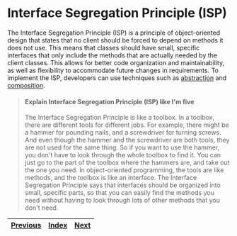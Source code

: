 # Interface Segregation Principle (ISP)

The Interface Segregation Principle (ISP) is a principle of object-oriented design that states that no client should be forced to depend on methods it does not use. This means that classes should have small, specific interfaces that only include the methods that are actually needed by the client classes. This allows for better code organization and maintainability, as well as flexibility to accommodate future changes in requirements. To implement the ISP, developers can use techniques such as [abstraction](../glossary/abstraction.md) and [composition](../glossary/composition.md).

> #### Explain Interface Segregation Principle (ISP) like I'm five
>
> The Interface Segregation Principle is like a toolbox. In a toolbox, there are different tools for different jobs. For example, there might be a hammer for pounding nails, and a screwdriver for turning screws. And even though the hammer and the screwdriver are both tools, they are not used for the same thing. So if you want to use the hammer, you don't have to look through the whole toolbox to find it. You can just go to the part of the toolbox where the hammers are, and take out the one you need. In object-oriented programming, the tools are like methods, and the toolbox is like an interface. The Interface Segregation Principle says that interfaces should be organized into small, specific parts, so that you can easily find the methods you need without having to look through lots of other methods that you don't need.

| [Previous](03\_liskov\_substitution\_principle.md) | [Index](../) | [Next](05\_dependency\_inversion\_principle.md) |
| -------------------------------------------------- | ------------ | ----------------------------------------------- |
